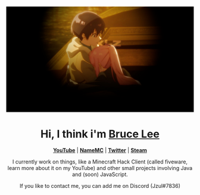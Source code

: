 <p align="center">
  <a href="https://github.com/xlzxq"><img src="balls.png" alt="shikimori best"></a>
</p>

<h1 align="center">Hi, I think i'm <a href="https://encrypted-tbn2.gstatic.com/images?q=tbn:ANd9GcSXanJlp8fSM6vn8JGF8Oym7VnL3GkBA8Xu2QN3TYD3dDzhE8Nc">Bruce Lee</a></h1>

<p align="center">
  <strong><a href="https://youtube.com/xlzxq">YouTube</a></strong> |
  <strong><a href="https://namemc.com/profile/Jzul.2">NameMC</a></strong> |
  <strong><a href="https://twitter.com/notxlzxq">Twitter</a></strong> |
  <strong><a href="https://steamcommunity.com/id/xlzxq/">Steam</a></strong>
</p>

<p align="center">I currently work on things, like a Minecraft Hack Client (called fiveware, learn more about it on my YouTube) and other small projects involving Java and (soon) JavaScript.</p>
<p align="center">If you like to contact me, you can add me on Discord (Jzul#7836)</p>
